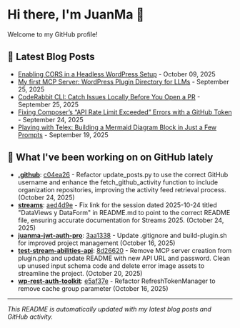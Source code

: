 # Hi there, I'm JuanMa 👋

Welcome to my GitHub profile!

## 📝 Latest Blog Posts

<!-- BLOG-POSTS:START -->
- [Enabling CORS in a Headless WordPress Setup](https://juanma.codes/2025/10/09/enabling-cors-in-a-headless-wordpress-setup/) - October 09, 2025
- [My first MCP Server: WordPress Plugin Directory for LLMs](https://juanma.codes/2025/09/25/my-first-mcp-server-wordpress-plugin-directory-for-llms/) - September 25, 2025
- [CodeRabbit CLI: Catch Issues Locally Before You Open a PR](https://juanma.codes/2025/09/25/coderabbit-cli-catch-issues-locally-before-you-open-a-pr/) - September 25, 2025
- [Fixing Composer’s “API Rate Limit Exceeded” Errors with a GitHub Token](https://juanma.codes/2025/09/24/fixing-composers-api-rate-limit-exceeded-errors-with-a-github-token/) - September 24, 2025
- [Playing with Telex: Building a Mermaid Diagram Block in Just a Few Prompts](https://juanma.codes/2025/09/19/playing-with-telex-building-a-mermaid-diagram-block-in-just-a-few-prompts/) - September 19, 2025
<!-- BLOG-POSTS:END -->

## 🔨 What I've been working on on GitHub lately

<!-- RECENT-REPOS:START -->
- **[.github](https://github.com/juanma-wp/.github)**: [c04ea26](https://github.com/juanma-wp/.github/commit/c04ea261ad1ad70793904af0f99d7a2e505bfb7f) - Refactor update_posts.py to use the correct GitHub username and enhance the fetch_github_activity function to include organization repositories, improving the activity feed retrieval process. (October 24, 2025)
- **[streams](https://github.com/juanma-wp/streams)**: [aed4d9e](https://github.com/juanma-wp/streams/commit/aed4d9e591abad7d9744bbde07365f77ac2bfcbb) - Fix link for the session dated 2025-10-24 titled "DataViews y DataForm" in README.md to point to the correct README file, ensuring accurate documentation for Streams 2025. (October 24, 2025)
- **[juanma-jwt-auth-pro](https://github.com/juanma-wp/juanma-jwt-auth-pro)**: [3aa1338](https://github.com/juanma-wp/juanma-jwt-auth-pro/commit/3aa1338bb91f1a210110d6323fd2638708fa3c11) - Update .gitignore and build-plugin.sh for improved project management (October 16, 2025)
- **[test-stream-abilities-api](https://github.com/juanma-wp/test-stream-abilities-api)**: [8d26620](https://github.com/juanma-wp/test-stream-abilities-api/commit/8d26620b7b83431c98f92be327a60d5b85c744fc) - Remove MCP server creation from plugin.php and update README with new API URL and password. Clean up unused input schema code and delete error image assets to streamline the project. (October 20, 2025)
- **[wp-rest-auth-toolkit](https://github.com/juanma-wp/wp-rest-auth-toolkit)**: [e5af37e](https://github.com/juanma-wp/wp-rest-auth-toolkit/commit/e5af37e376f33fcddc275cdec12e99a34dec0ee5) - Refactor RefreshTokenManager to remove cache group parameter (October 16, 2025)
<!-- RECENT-REPOS:END -->

---

*This README is automatically updated with my latest blog posts and GitHub activity.*
